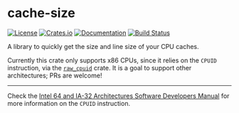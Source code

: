 # cache-size
[![License](https://img.shields.io/badge/License-BSD%203--Clause-blue.svg)](https://opensource.org/licenses/BSD-3-Clause) [![Crates.io](https://img.shields.io/crates/v/cache-size.svg)](https://crates.io/crates/cache-size) [![Documentation](https://docs.rs/cache-size/badge.svg)](https://docs.rs/cache-size) [![Build Status](https://travis-ci.org/lovesegfault/cache-size.svg?branch=master)](https://travis-ci.org/lovesegfault/cache-size)

A library to quickly get the size and line size of your CPU caches.

Currently this crate only supports x86 CPUs, since it relies on the `CPUID` instruction, via
the [`raw_cpuid`][raw_cpuid] crate. It is a goal to support other architectures; PRs are
welcome!

---
Check the [Intel 64 and IA-32 Architectures Software Developers Manual](https://software.intel.com/sites/default/files/managed/39/c5/325462-sdm-vol-1-2abcd-3abcd.pdf)
for more information on the `CPUID` instruction.

[raw_cpuid]: https://github.com/gz/rust-cpuid
